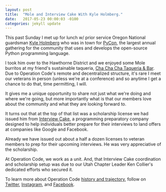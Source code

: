 ```yaml
---
layout: post
title:  "Mole and Interview Cake With Kyle Holmberg."
date:   2017-05-23 00:00:03 -0100
categories: jekyll update
---
```


This past Sunday I met up for lunch w/ prior service Oregon National guardsman [Kyle Holmberg](https://kylemh.com/) who was in town for [PyCon](https://us.pycon.org/2017/), the largest annual gathering for the community that uses and develops the open-source Python programming language.

I took him over to the Hawthorne District and we enjoyed some Mole burritos at my friend's sustainable taqueria, [Cha Cha Cha Taqueria & Bar](http://www.chachachapdx.com/mission.html). Due to Operation Code's remote and decentralized structure, it's rare I meet our veterans in person (unless we're at a conference) and so anytime I get a chance to do that, time permitting, I will.

It gives me a unique opportunity to share not just what we're doing and where we're going, but more importantly what is that our members love about the community and what they are looking forward to.

It turns out that at the top of that list was a scholarship license we had issued him from [Interview Cake](https://www.interviewcake.com/), a programming preparatory company designed to help individuals better prepare for their interviews to land offers at companies like Google and Facebook.

Already we have issued out about a half a dozen licenses to veteran members to prep for their upcoming interviews. He was very appreciative of the scholarship.

At Operation Code, we work as a unit. And, that Interview Cake coordination and scholarship setup was due to our Utah Chapter Leader Ken Collier's dedicated efforts who secured it.

To learn more about Operation Code [history and trajectory](https://operationcode.org/history), follow on [Twitter](https://twitter.com/operation_code), [Instagram](https://instagram.com/operation_code), and [Facebook](https://facebook.com/operationcode.org).
